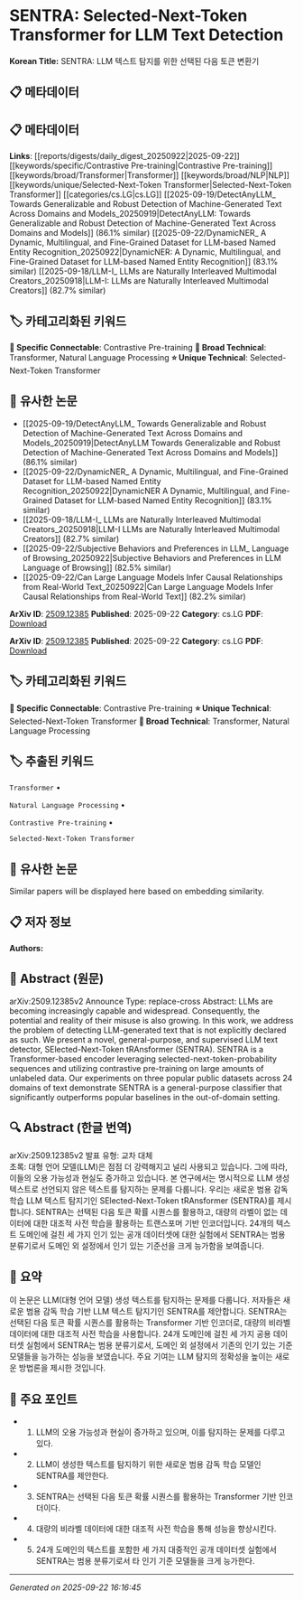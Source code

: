 # SENTRA: Selected-Next-Token Transformer for LLM Text Detection

**Korean Title:** SENTRA: LLM 텍스트 탐지를 위한 선택된 다음 토큰 변환기

## 📋 메타데이터

## 📋 메타데이터

**Links**: [[reports/digests/daily_digest_20250922|2025-09-22]] [[keywords/specific/Contrastive Pre-training|Contrastive Pre-training]] [[keywords/broad/Transformer|Transformer]] [[keywords/broad/NLP|NLP]] [[keywords/unique/Selected-Next-Token Transformer|Selected-Next-Token Transformer]] [[categories/cs.LG|cs.LG]] [[2025-09-19/DetectAnyLLM_ Towards Generalizable and Robust Detection of Machine-Generated Text Across Domains and Models_20250919|DetectAnyLLM: Towards Generalizable and Robust Detection of Machine-Generated Text Across Domains and Models]] (86.1% similar) [[2025-09-22/DynamicNER_ A Dynamic, Multilingual, and Fine-Grained Dataset for LLM-based Named Entity Recognition_20250922|DynamicNER: A Dynamic, Multilingual, and Fine-Grained Dataset for LLM-based Named Entity Recognition]] (83.1% similar) [[2025-09-18/LLM-I_ LLMs are Naturally Interleaved Multimodal Creators_20250918|LLM-I: LLMs are Naturally Interleaved Multimodal Creators]] (82.7% similar)

## 🏷️ 카테고리화된 키워드
**🔗 Specific Connectable**: Contrastive Pre-training
**🔬 Broad Technical**: Transformer, Natural Language Processing
**⭐ Unique Technical**: Selected-Next-Token Transformer
## 🔗 유사한 논문
- [[2025-09-19/DetectAnyLLM_ Towards Generalizable and Robust Detection of Machine-Generated Text Across Domains and Models_20250919|DetectAnyLLM Towards Generalizable and Robust Detection of Machine-Generated Text Across Domains and Models]] (86.1% similar)
- [[2025-09-22/DynamicNER_ A Dynamic, Multilingual, and Fine-Grained Dataset for LLM-based Named Entity Recognition_20250922|DynamicNER A Dynamic, Multilingual, and Fine-Grained Dataset for LLM-based Named Entity Recognition]] (83.1% similar)
- [[2025-09-18/LLM-I_ LLMs are Naturally Interleaved Multimodal Creators_20250918|LLM-I LLMs are Naturally Interleaved Multimodal Creators]] (82.7% similar)
- [[2025-09-22/Subjective Behaviors and Preferences in LLM_ Language of Browsing_20250922|Subjective Behaviors and Preferences in LLM Language of Browsing]] (82.5% similar)
- [[2025-09-22/Can Large Language Models Infer Causal Relationships from Real-World Text_20250922|Can Large Language Models Infer Causal Relationships from Real-World Text]] (82.2% similar)


**ArXiv ID**: [2509.12385](https://arxiv.org/abs/2509.12385)
**Published**: 2025-09-22
**Category**: cs.LG
**PDF**: [Download](https://arxiv.org/pdf/2509.12385.pdf)


**ArXiv ID**: [2509.12385](https://arxiv.org/abs/2509.12385)
**Published**: 2025-09-22
**Category**: cs.LG
**PDF**: [Download](https://arxiv.org/pdf/2509.12385.pdf)

## 🏷️ 카테고리화된 키워드
**🔗 Specific Connectable**: Contrastive Pre-training
**⭐ Unique Technical**: Selected-Next-Token Transformer
**🔬 Broad Technical**: Transformer, Natural Language Processing

## 🏷️ 추출된 키워드



`Transformer` • 

`Natural Language Processing` • 

`Contrastive Pre-training` • 

`Selected-Next-Token Transformer`



## 🔗 유사한 논문

Similar papers will be displayed here based on embedding similarity.

## 📋 저자 정보

**Authors:** 

## 📄 Abstract (원문)

arXiv:2509.12385v2 Announce Type: replace-cross 
Abstract: LLMs are becoming increasingly capable and widespread. Consequently, the potential and reality of their misuse is also growing. In this work, we address the problem of detecting LLM-generated text that is not explicitly declared as such. We present a novel, general-purpose, and supervised LLM text detector, SElected-Next-Token tRAnsformer (SENTRA). SENTRA is a Transformer-based encoder leveraging selected-next-token-probability sequences and utilizing contrastive pre-training on large amounts of unlabeled data. Our experiments on three popular public datasets across 24 domains of text demonstrate SENTRA is a general-purpose classifier that significantly outperforms popular baselines in the out-of-domain setting.

## 🔍 Abstract (한글 번역)

arXiv:2509.12385v2 발표 유형: 교차 대체  
초록: 대형 언어 모델(LLM)은 점점 더 강력해지고 널리 사용되고 있습니다. 그에 따라, 이들의 오용 가능성과 현실도 증가하고 있습니다. 본 연구에서는 명시적으로 LLM 생성 텍스트로 선언되지 않은 텍스트를 탐지하는 문제를 다룹니다. 우리는 새로운 범용 감독 학습 LLM 텍스트 탐지기인 SElected-Next-Token tRAnsformer (SENTRA)를 제시합니다. SENTRA는 선택된 다음 토큰 확률 시퀀스를 활용하고, 대량의 라벨이 없는 데이터에 대한 대조적 사전 학습을 활용하는 트랜스포머 기반 인코더입니다. 24개의 텍스트 도메인에 걸친 세 가지 인기 있는 공개 데이터셋에 대한 실험에서 SENTRA는 범용 분류기로서 도메인 외 설정에서 인기 있는 기준선을 크게 능가함을 보여줍니다.

## 📝 요약

이 논문은 LLM(대형 언어 모델) 생성 텍스트를 탐지하는 문제를 다룹니다. 저자들은 새로운 범용 감독 학습 기반 LLM 텍스트 탐지기인 SENTRA를 제안합니다. SENTRA는 선택된 다음 토큰 확률 시퀀스를 활용하는 Transformer 기반 인코더로, 대량의 비라벨 데이터에 대한 대조적 사전 학습을 사용합니다. 24개 도메인에 걸친 세 가지 공용 데이터셋 실험에서 SENTRA는 범용 분류기로서, 도메인 외 설정에서 기존의 인기 있는 기준 모델들을 능가하는 성능을 보였습니다. 주요 기여는 LLM 탐지의 정확성을 높이는 새로운 방법론을 제시한 것입니다.

## 🎯 주요 포인트


- 1. LLM의 오용 가능성과 현실이 증가하고 있으며, 이를 탐지하는 문제를 다루고 있다.

- 2. LLM이 생성한 텍스트를 탐지하기 위한 새로운 범용 감독 학습 모델인 SENTRA를 제안한다.

- 3. SENTRA는 선택된 다음 토큰 확률 시퀀스를 활용하는 Transformer 기반 인코더이다.

- 4. 대량의 비라벨 데이터에 대한 대조적 사전 학습을 통해 성능을 향상시킨다.

- 5. 24개 도메인의 텍스트를 포함한 세 가지 대중적인 공개 데이터셋 실험에서 SENTRA는 범용 분류기로서 타 인기 기준 모델들을 크게 능가한다.


---

*Generated on 2025-09-22 16:16:45*